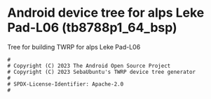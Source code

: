 # Android device tree for alps Leke Pad-L06 (tb8788p1_64_bsp)
Tree for building TWRP for alps Leke Pad-L06
```
#
# Copyright (C) 2023 The Android Open Source Project
# Copyright (C) 2023 SebaUbuntu's TWRP device tree generator
#
# SPDX-License-Identifier: Apache-2.0
#
```
